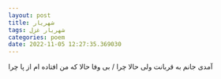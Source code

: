 ```yaml
---
layout: post
title: شهریار
tags: شهریار غزل
categories: poem
date: 2022-11-05 12:27:35.369030
---
```


آمدی جانم به قربانت ولی حالا چرا / بی وفا حالا که من افتاده ام از پا چرا